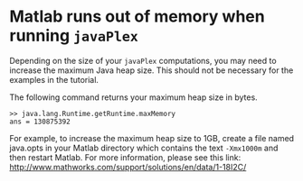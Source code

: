 # Matlab runs out of memory when running `javaPlex` #

Depending on the size of your `javaPlex` computations, you may need to increase the maximum Java heap size. This should not be necessary for the examples in the tutorial.

The following command returns your maximum heap size in bytes.
```
>> java.lang.Runtime.getRuntime.maxMemory
ans = 130875392
```

For example, to increase the maximum heap size to 1GB, create a file named java.opts in your Matlab directory which contains the text `-Xmx1000m` and then restart Matlab. For more information, please see this link: http://www.mathworks.com/support/solutions/en/data/1-18I2C/